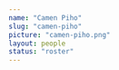 ```yaml
---
name: "Camen Piho"
slug: "camen-piho"
picture: "camen-piho.png"
layout: people
status: "roster"
---
```



